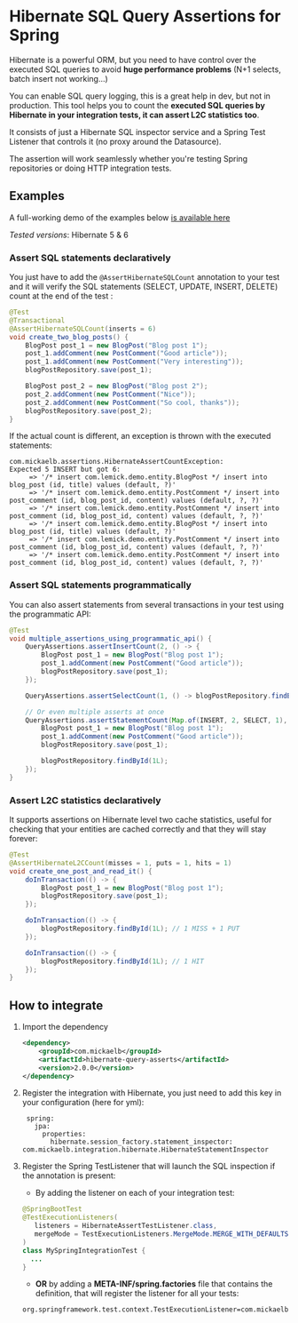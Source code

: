 # Hibernate SQL Query Assertions for Spring

Hibernate is a powerful ORM, but you need to have control over the executed SQL queries to avoid **huge performance problems** (N+1 selects, batch insert not working...) 

You can enable SQL query logging, this is a great help in dev, but not in production. This tool helps you to count the **executed SQL queries by Hibernate in your integration tests, it can assert L2C statistics too**.

It consists of just a Hibernate SQL inspector service and a Spring Test Listener that controls it (no proxy around the Datasource).

The assertion will work seamlessly whether you're testing Spring repositories or doing HTTP integration tests.

## Examples

A full-working demo of the examples below [is available here](https://github.com/Lemick/demo-hibernate-query-utils)

*Tested versions*: Hibernate 5 & 6 

### Assert SQL statements declaratively

You just have to add the `@AssertHibernateSQLCount` annotation to your test and it will verify the SQL statements (SELECT, UPDATE, INSERT, DELETE) count at the end of the test :

```java
@Test
@Transactional
@AssertHibernateSQLCount(inserts = 6)
void create_two_blog_posts() {
    BlogPost post_1 = new BlogPost("Blog post 1");
    post_1.addComment(new PostComment("Good article"));
    post_1.addComment(new PostComment("Very interesting"));
    blogPostRepository.save(post_1);

    BlogPost post_2 = new BlogPost("Blog post 2");
    post_2.addComment(new PostComment("Nice"));
    post_2.addComment(new PostComment("So cool, thanks"));
    blogPostRepository.save(post_2);
}
```
If the actual count is different, an exception is thrown with the executed statements:
```   
com.mickaelb.assertions.HibernateAssertCountException: 
Expected 5 INSERT but got 6:
     => '/* insert com.lemick.demo.entity.BlogPost */ insert into blog_post (id, title) values (default, ?)'
     => '/* insert com.lemick.demo.entity.PostComment */ insert into post_comment (id, blog_post_id, content) values (default, ?, ?)'
     => '/* insert com.lemick.demo.entity.PostComment */ insert into post_comment (id, blog_post_id, content) values (default, ?, ?)'
     => '/* insert com.lemick.demo.entity.BlogPost */ insert into blog_post (id, title) values (default, ?)'
     => '/* insert com.lemick.demo.entity.PostComment */ insert into post_comment (id, blog_post_id, content) values (default, ?, ?)'
     => '/* insert com.lemick.demo.entity.PostComment */ insert into post_comment (id, blog_post_id, content) values (default, ?, ?)'
```

### Assert SQL statements programmatically

You can also assert statements from several transactions in your test using the programmatic API:
```java
@Test
void multiple_assertions_using_programmatic_api() {
    QueryAssertions.assertInsertCount(2, () -> {
        BlogPost post_1 = new BlogPost("Blog post 1");
        post_1.addComment(new PostComment("Good article"));
        blogPostRepository.save(post_1);
    });

    QueryAssertions.assertSelectCount(1, () -> blogPostRepository.findById(1L));

    // Or even multiple asserts at once
    QueryAssertions.assertStatementCount(Map.of(INSERT, 2, SELECT, 1), () -> {
        BlogPost post_1 = new BlogPost("Blog post 1");
        post_1.addComment(new PostComment("Good article"));
        blogPostRepository.save(post_1);

        blogPostRepository.findById(1L);
    });
}
```

### Assert L2C statistics declaratively

It supports assertions on Hibernate level two cache statistics, useful for checking that your entities are cached correctly and that they will stay forever:
```java
@Test
@AssertHibernateL2CCount(misses = 1, puts = 1, hits = 1)
void create_one_post_and_read_it() {
    doInTransaction(() -> {
        BlogPost post_1 = new BlogPost("Blog post 1");
        blogPostRepository.save(post_1);
    });

    doInTransaction(() -> {
        blogPostRepository.findById(1L); // 1 MISS + 1 PUT
    });

    doInTransaction(() -> {
        blogPostRepository.findById(1L); // 1 HIT
    });
}
```
## How to integrate
1. Import the dependency
    ```xml
    <dependency>
        <groupId>com.mickaelb</groupId>
        <artifactId>hibernate-query-asserts</artifactId>
        <version>2.0.0</version>
    </dependency>
    ```
2. Register the integration with Hibernate, you just need to add this key in your configuration (here for yml):

        spring:
          jpa:
            properties:
              hibernate.session_factory.statement_inspector: com.mickaelb.integration.hibernate.HibernateStatementInspector

3. Register the Spring TestListener that will launch the SQL inspection if the annotation is present:

    * By adding the listener on each of your integration test: 
	```java
   @SpringBootTest
   @TestExecutionListeners(
       listeners = HibernateAssertTestListener.class, 
       mergeMode = TestExecutionListeners.MergeMode.MERGE_WITH_DEFAULTS
   )
   class MySpringIntegrationTest {
      ...
   }
	```

    * **OR** by adding a **META-INF/spring.factories** file that contains the definition, that will register the listener for all your tests:
	```
	org.springframework.test.context.TestExecutionListener=com.mickaelb.integration.spring.HibernateAssertTestListener
	```
